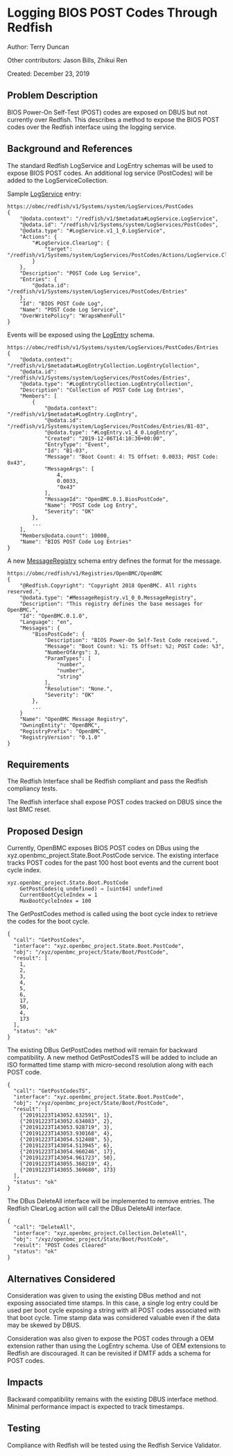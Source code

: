 # Logging BIOS POST Codes Through Redfish

Author: Terry Duncan

Other contributors: Jason Bills, Zhikui Ren

Created: December 23, 2019

## Problem Description

BIOS Power-On Self-Test (POST) codes are exposed on DBUS but not currently over
Redfish. This describes a method to expose the BIOS POST codes over the Redfish
interface using the logging service.

## Background and References

The standard Redfish LogService and LogEntry schemas will be used to expose BIOS
POST codes. An additional log service (PostCodes) will be added to the
LogServiceCollection.

Sample [LogService](https://redfish.dmtf.org/schemas/LogService_v1.xml) entry:

```
https://obmc/redfish/v1/Systems/system/LogServices/PostCodes
{
    "@odata.context": "/redfish/v1/$metadata#LogService.LogService",
    "@odata.id": "/redfish/v1/Systems/system/LogServices/PostCodes",
    "@odata.type": "#LogService.v1_1_0.LogService",
    "Actions": {
        "#LogService.ClearLog": {
            "target": "/redfish/v1/Systems/system/LogServices/PostCodes/Actions/LogService.ClearLog"
        }
    },
    "Description": "POST Code Log Service",
    "Entries": {
        "@odata.id": "/redfish/v1/Systems/system/LogServices/PostCodes/Entries"
    },
    "Id": "BIOS POST Code Log",
    "Name": "POST Code Log Service",
    "OverWritePolicy": "WrapsWhenFull"
}
```

Events will be exposed using the
[LogEntry](https://redfish.dmtf.org/schemas/LogEntry_v1.xml) schema.

```
https://obmc/redfish/v1/Systems/system/LogServices/PostCodes/Entries
{
    "@odata.context": "/redfish/v1/$metadata#LogEntryCollection.LogEntryCollection",
    "@odata.id": "/redfish/v1/Systems/system/LogServices/PostCodes/Entries",
    "@odata.type": "#LogEntryCollection.LogEntryCollection",
    "Description": "Collection of POST Code Log Entries",
    "Members": [
        {
            "@odata.context": "/redfish/v1/$metadata#LogEntry.LogEntry",
            "@odata.id": "/redfish/v1/Systems/system/LogServices/PostCodes/Entries/B1-03",
            "@odata.type": "#LogEntry.v1_4_0.LogEntry",
            "Created": "2019-12-06T14:10:30+00:00",
            "EntryType": "Event",
            "Id": "B1-03",
            "Message": "Boot Count: 4: TS Offset: 0.0033; POST Code: 0x43",
            "MessageArgs": [
                4,
                0.0033,
                "0x43"
            ],
            "MessageId": "OpenBMC.0.1.BiosPostCode",
            "Name": "POST Code Log Entry",
            "Severity": "OK"
        },
        ...
    ],
    "Members@odata.count": 10000,
    "Name": "BIOS POST Code Log Entries"
}
```

A new [MessageRegistry](https://redfish.dmtf.org/schemas/MessageRegistry_v1.xml)
schema entry defines the format for the message.

```
https://obmc/redfish/v1/Registries/OpenBMC/OpenBMC
{
    "@Redfish.Copyright": "Copyright 2018 OpenBMC. All rights reserved.",
    "@odata.type": "#MessageRegistry.v1_0_0.MessageRegistry",
    "Description": "This registry defines the base messages for OpenBMC.",
    "Id": "OpenBMC.0.1.0",
    "Language": "en",
    "Messages": {
        "BiosPostCode": {
            "Description": "BIOS Power-On Self-Test Code received.",
            "Message": "Boot Count: %1: TS Offset: %2; POST Code: %3",
            "NumberOfArgs": 3,
            "ParamTypes": [
                "number",
                "number",
                "string"
            ],
            "Resolution": "None.",
            "Severity": "OK"
        },
        ...
    }
    "Name": "OpenBMC Message Registry",
    "OwningEntity": "OpenBMC",
    "RegistryPrefix": "OpenBMC",
    "RegistryVersion": "0.1.0"
}
```

## Requirements

The Redfish Interface shall be Redfish compliant and pass the Redfish compliancy
tests.

The Redfish interface shall expose POST codes tracked on DBUS since the last BMC
reset.

## Proposed Design

Currently, OpenBMC exposes BIOS POST codes on DBus using the
xyz.openbmc_project.State.Boot.PostCode service. The existing interface tracks
POST codes for the past 100 host boot events and the current boot cycle index.

```
xyz.openbmc_project.State.Boot.PostCode
    GetPostCodes(q undefined) → [uint64] undefined
    CurrentBootCycleIndex = 1
    MaxBootCycleIndex = 100
```

The GetPostCodes method is called using the boot cycle index to retrieve the
codes for the boot cycle.

```
{
  "call": "GetPostCodes",
  "interface": "xyz.openbmc_project.State.Boot.PostCode",
  "obj": "/xyz/openbmc_project/State/Boot/PostCode",
  "result": [
    1,
    2,
    3,
    4,
    5,
    6,
    17,
    50,
    4,
    173
  ],
  "status": "ok"
}
```

The existing DBus GetPostCodes method will remain for backward compatibility. A
new method GetPostCodesTS will be added to include an ISO formatted time stamp
with micro-second resolution along with each POST code.

```
{
  "call": "GetPostCodesTS",
  "interface": "xyz.openbmc_project.State.Boot.PostCode",
  "obj": "/xyz/openbmc_project/State/Boot/PostCode",
  "result": [
    {"20191223T143052.632591", 1},
    {"20191223T143052.634083", 2},
    {"20191223T143053.928719", 3},
    {"20191223T143053.930168", 4},
    {"20191223T143054.512488", 5},
    {"20191223T143054.513945", 6},
    {"20191223T143054.960246", 17},
    {"20191223T143054.961723", 50},
    {"20191223T143055.368219", 4},
    {"20191223T143055.369680", 173}
  ],
  "status": "ok"
}
```

The DBus DeleteAll interface will be implemented to remove entries. The Redfish
ClearLog action will call the DBus DeleteAll interface.

```
{
  "call": "DeleteAll",
  "interface": "xyz.openbmc_project.Collection.DeleteAll",
  "obj": "/xyz/openbmc_project/State/Boot/PostCode",
  "result": "POST Codes Cleared"
  "status": "ok"
}
```

## Alternatives Considered

Consideration was given to using the existing DBus method and not exposing
associated time stamps. In this case, a single log entry could be used per boot
cycle exposing a string with all POST codes associated with that boot cycle.
Time stamp data was considered valuable even if the data may be skewed by DBUS.

Consideration was also given to expose the POST codes through a OEM extension
rather than using the LogEntry schema. Use of OEM extensions to Redfish are
discouraged. It can be revisited if DMTF adds a schema for POST codes.

## Impacts

Backward compatibility remains with the existing DBUS interface method. Minimal
performance impact is expected to track timestamps.

## Testing

Compliance with Redfish will be tested using the Redfish Service Validator.
